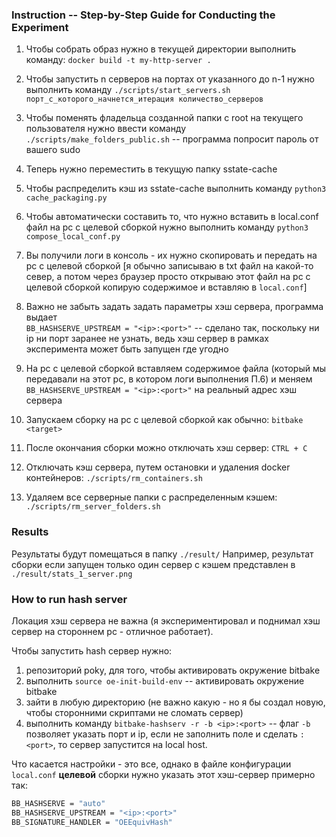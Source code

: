 ### Instruction -- Step-by-Step Guide for Conducting the Experiment
1) Чтобы собрать образ нужно в текущей директории выполнить команду: `docker build -t my-http-server .`  

2) Чтобы запустить n серверов на портах от указанного до n-1 нужно выполнить команду `./scripts/start_servers.sh порт_с_которого_начнется_итерация количество_серверов`  

3) Чтобы поменять фладельца созданной папки с root на текущего пользователя нужно ввести команду `./scripts/make_folders_public.sh` -- программа попросит пароль от вашего sudo 

4) Теперь нужно переместить в текущую папку sstate-cache

5) Чтобы распределить кэш из sstate-cache выполнить команду `python3 cache_packaging.py`

6) Чтобы автоматически составить то, что нужно вставить в local.conf файл на pc с целевой сборкой нужно выполнить команду `python3 compose_local_conf.py`

7) Вы получили логи в консоль - их нужно скопировать и передать на pc с целевой сборкой [я обычно записываю в txt файл на какой-то север, а потом через браузер просто открываю этот файл на pc с целевой сборкой копирую содержимое и вставляю в `local.conf`]

8) Важно не забыть задать задать параметры хэш сервера, программа выдает  
`BB_HASHSERVE_UPSTREAM = "<ip>:<port>"` -- сделано так, поскольку ни ip ни порт заранее не узнать, ведь хэш сервер в рамках эксперимента может быть запущен где угодно

9) На pc с целевой сборкой вставляем содержимое файла (который мы передавали на этот pc, в котором логи выполнения П.6) и меняем `BB_HASHSERVE_UPSTREAM = "<ip>:<port>"` на реальный адрес хэш сервера

10) Запускаем сборку на pc с целевой сборкой как обычно: `bitbake <target>`

11) После окончания сборки можно отключать хэш сервер: `CTRL + C`

12) Отключать кэш сервера, путем остановки и удаления docker контейнеров: `./scripts/rm_containers.sh`

13) Удаляем все серверные папки с распределенным кэшем: `./scripts/rm_server_folders.sh`


### Results
Результаты будут помещаться в папку `./result/`
Например, результат сборки если запущен только один сервер с кэшем представлен в `./result/stats_1_server.png`


### How to run hash server
Локация хэш сервера не важна (я экспериментировал и поднимал хэш сервер на стороннем pc - отличное работает).

Чтобы запустить hash сервер нужно:
1) репозиторий poky, для того, чтобы активировать окружение bitbake
2) выполнить `source oe-init-build-env` -- активировать окружение bitbake
3) зайти в любую директорию (не важно какую - но я бы создал новую, чтобы сторонними скриптами не сломать сервер)
4) выполнить команду `bitbake-hashserv -r -b <ip>:<port>`  --  флаг `-b` позволяет указать порт и ip, если не заполнить поле <ip> и сделать `:<port>`, то сервер запустится на local host.

Что касается настройки - это все, однако в файле конфигурации `local.conf` **целевой** сборки нужно указать этот хэш-сервер примерно так:

```sh
BB_HASHSERVE = "auto"  
BB_HASHSERVE_UPSTREAM = "<ip>:<port>"  
BB_SIGNATURE_HANDLER = "OEEquivHash" 
```